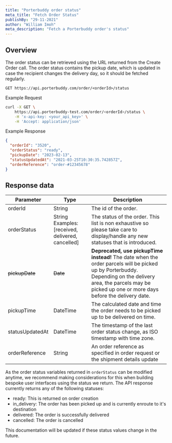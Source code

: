```yaml
---
title: "Porterbuddy order status"
meta_title: "Fetch Order Status"
publishBy: "29-11-2021"
author: "William Imoh"
meta_description: "Fetch a Porterbuddy order's status"
---
```


## Overview

The order status can be retrieved using the URL returned from the Create Order call.
The order status contains the pickup date, which is updated in case the recipient changes the delivery day, so it should be fetched regularly.

```
GET https://api.porterbuddy.com/order/<orderId>/status
```

Example Request

```bash
curl -X GET \
    https://api.porterbuddy-test.com/order/<orderId>/status \
    -H 'x-api-key: <your_api_key>' \
    -H 'Accept: application/json'
```

Example Response

```json
{
  "orderId": "3520",
  "orderStatus": "ready",
  "pickupDate": "2023-02-13",
  "statusUpdatedAt": "2021-03-25T10:30:35.742857Z",
  "orderReference": "order-#12345678"
}
```

## Response data

| Parameter       | Type                                              | Description                                                                                                                                                                                                       |
|-----------------|---------------------------------------------------|-------------------------------------------------------------------------------------------------------------------------------------------------------------------------------------------------------------------|
| orderId         | String                                            | The id of the order.                                                                                                                                                                                              |
| orderStatus     | String Examples: [received, delivered, cancelled] | The status of the order. This list is non exhaustive so please take care to display/handle any new statuses that is introduced.                                                                                   |
| ~~pickupDate~~  | ~~Date~~                                          | **Deprecated, use pickupTime instead!** The date when the order parcels will be picked up by Porterbuddy. Depending on the delivery area, the parcels may be picked up one or more days before the delivery date. |
| pickupTime      | DateTime                                          | The calculated date and time the order needs to be picked up to be delivered on time.                                                                                                                             |
| statusUpdatedAt | DateTime                                          | The timestamp of the last order status change, as ISO timestamp with time zone.                                                                                                                                   |
| orderReference  | String                                            | An order reference as specified in order request or the shipment details update                                                                                                                                   |

As the order status variables returned in `orderStatus` can be modified anytime, we recommend making considerations for this when building bespoke user interfaces using the status we return.
The API response currently returns any of the following statuses:

- ready: This is returned on order creation
- in_delivery: The order has been picked up and is currently enroute to it's destination
- delivered: The order is successfully delivered
- cancelled: The order is cancelled

This documentation will be updated if these status values change in the future.